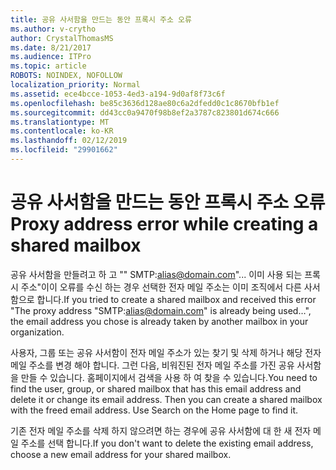 ```yaml
---
title: 공유 사서함을 만드는 동안 프록시 주소 오류
ms.author: v-crytho
author: CrystalThomasMS
ms.date: 8/21/2017
ms.audience: ITPro
ms.topic: article
ROBOTS: NOINDEX, NOFOLLOW
localization_priority: Normal
ms.assetid: ece4bcce-1053-4ed3-a194-9d0af8f73c6f
ms.openlocfilehash: be85c3636d128ae80c6a2dfedd0c1c8670bfb1ef
ms.sourcegitcommit: dd43cc0a9470f98b8ef2a3787c823801d674c666
ms.translationtype: MT
ms.contentlocale: ko-KR
ms.lasthandoff: 02/12/2019
ms.locfileid: "29901662"
---
```

# <a name="proxy-address-error-while-creating-a-shared-mailbox"></a><span data-ttu-id="de37a-102">공유 사서함을 만드는 동안 프록시 주소 오류</span><span class="sxs-lookup"><span data-stu-id="de37a-102">Proxy address error while creating a shared mailbox</span></span>

<span data-ttu-id="de37a-103">공유 사서함을 만들려고 하 고 "" SMTP:alias@domain.com"... 이미 사용 되는 프록시 주소"이이 오류를 수신 하는 경우 선택한 전자 메일 주소는 이미 조직에서 다른 사서함으로 합니다.</span><span class="sxs-lookup"><span data-stu-id="de37a-103">If you tried to create a shared mailbox and received this error "The proxy address "SMTP:alias@domain.com" is already being used…", the email address you chose is already taken by another mailbox in your organization.</span></span>
  
<span data-ttu-id="de37a-p101">사용자, 그룹 또는 공유 사서함이 전자 메일 주소가 있는 찾기 및 삭제 하거나 해당 전자 메일 주소를 변경 해야 합니다. 그런 다음, 비워진된 전자 메일 주소를 가진 공유 사서함을 만들 수 있습니다. 홈페이지에서 검색을 사용 하 여 찾을 수 있습니다.</span><span class="sxs-lookup"><span data-stu-id="de37a-p101">You need to find the user, group, or shared mailbox that has this email address and delete it or change its email address. Then you can create a shared mailbox with the freed email address. Use Search on the Home page to find it.</span></span>
  
<span data-ttu-id="de37a-107">기존 전자 메일 주소를 삭제 하지 않으려면 하는 경우에 공유 사서함에 대 한 새 전자 메일 주소를 선택 합니다.</span><span class="sxs-lookup"><span data-stu-id="de37a-107">If you don't want to delete the existing email address, choose a new email address for your shared mailbox.</span></span>
  

